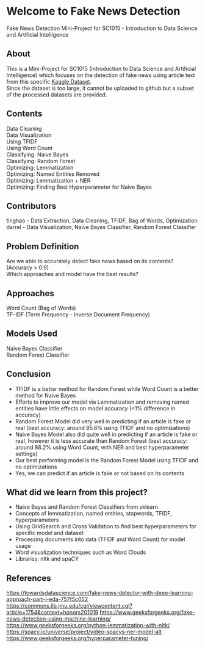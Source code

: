 # Welcome to Fake News Detection
Fake News Detection Mini-Project for SC1015 - Introduction to Data Science and Artificial Intelligence

## About
This is a Mini-Project for SC1015 (Introduction to Data Science and Artificial Intelligence) which focuses on the detection of fake news using article text from this specific [Kaggle Dataset](https://www.kaggle.com/datasets/saurabhshahane/fake-news-classification/data ). \
Since the dataset is too large, it cannot be uploaded to github but a subset of the processed datasets are provided.

## Contents
Data Cleaning \
Data Visualization \
Using TFIDF \
Using Word Count \
Classifying: Naive Bayes \
Classifying: Random Forest \
Optimizing: Lemmatization \
Optimizing: Named Entities Removed \
Optimizing: Lemmatization + NER \
Optimizing: Finding Best Hyperparameter for Naive Bayes

## Contributors
tinghao - Data Extraction, Data Cleaning, TFIDF, Bag of Words, Optimization \
darrel - Data Visualization, Naive Bayes Classifier, Random Forest Classifier

## Problem Definition
Are we able to accurately detect fake news based on its contents? (Accuracy > 0.9) \
Which approaches and model have the best results?

## Approaches
Word Count (Bag of Words) \
TF-IDF (Term Frequency - Inverse Document Frequency)

## Models Used
Naive Bayes Classifier \
Random Forest Classifier

## Conclusion
* TFIDF is a better method for Random Forest while Word Count is a better method for Naive Bayes 
* Efforts to improve our model via Lemmatization and removing named entities have little effects on model accuracy (<1% difference in accuracy)
* Random Forest Model did very well in predicting if an article is fake or real (best accuracy: around 95.6% using TFIDF and no optimizations) 
* Naive Bayes Model also did quite well in predicting if an article is fake or real, however it is less accurate than Random Forest (best accuracy: around 88.2% using Word Count, with NER and best hyperparameter settings) 
* Our best performing model is the Random Forest Model using TFIDF and no optimizations 
* Yes, we can predict if an article is fake or not based on its contents

## What did we learn from this project?
* Naive Bayes and Random Forest Classifiers from sklearn 
* Concepts of lemmatization, named entities, stopwords, TFIDF, hyperparameters 
* Using GridSearch and Cross Validation to find best hyperparameters for specific model and dataset 
* Processing documents into data (TFIDF and Word Count) for model usage 
* Word visualization techniques such as Word Clouds 
* Libraries: nltk and spaCY

## References
https://towardsdatascience.com/fake-news-detector-with-deep-learning-approach-part-i-eda-757f5c052 
https://commons.lib.jmu.edu/cgi/viewcontent.cgi?article=1754&context=honors201019 
https://www.geeksforgeeks.org/fake-news-detection-using-machine-learning/
https://www.geeksforgeeks.org/python-lemmatization-with-nltk/
https://spacy.io/universe/project/video-spacys-ner-model-alt
https://www.geeksforgeeks.org/hyperparameter-tuning/
